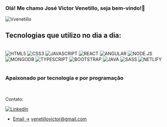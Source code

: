 ### Olá! Me chamo José Victor Venetillo, seja bem-vindo!🤚





![Vvenetillo](	https://github-readme-stats.vercel.app/api/top-langs/?username=vvenetillo&theme=blue-green)

## Tecnologias que utilizo no dia a dia:

<div style="display: inline_block"> <br/>
<img align= "center" alt="HTML5" src="https://img.shields.io/badge/HTML5-E34F26?style=for-the-badge&logo=html5&logoColor=white">
<img align= "center" alt="CSS3" src="https://img.shields.io/badge/CSS3-1572B6?style=for-the-badge&logo=css3&logoColor=white">
<img align= "center" alt="JAVASCRIPT" src="https://img.shields.io/badge/JavaScript-323330?style=for-the-badge&logo=javascript&logoColor=F7DF1E">
<img align= "center" alt="REACT" src="https://img.shields.io/badge/React-20232A?style=for-the-badge&logo=react&logoColor=61DAFBe">
<img align= "center" alt="ANGULAR" src="https://img.shields.io/badge/Angular-DD0031?style=for-the-badge&logo=angular&logoColor=white">
<img align= "center" alt="NODE.JS" src="https://img.shields.io/badge/Node.js-43853D?style=for-the-badge&logo=node.js&logoColor=white">
<img align= "center" alt="MONGODB" src="https://img.shields.io/badge/MongoDB-4EA94B?style=for-the-badge&logo=mongodb&logoColor=white">
<img align= "center" alt="TYPESCRIPT" src="https://img.shields.io/badge/TypeScript-007ACC?style=for-the-badge&logo=typescript&logoColor=white">
<img align= "center" alt="BOOTSTRAP" src="https://img.shields.io/badge/Bootstrap-563D7C?style=for-the-badge&logo=bootstrap&logoColor=white">
<img align= "center" alt="JAVA" src="https://img.shields.io/badge/Java-ED8B00?style=for-the-badge&logo=openjdk&logoColor=white">
<img align= "center" alt="SASS" src="https://img.shields.io/badge/Sass-CC6699?style=for-the-badge&logo=sass&logoColor=white">
<img align= "center" alt="NETLIFY" src="https://img.shields.io/badge/Netlify-00C7B7?style=for-the-badge&logo=netlify&logoColor=white">

</div><br/>

### Apaixonado por tecnologia e por programação
<br/>

Contato:

[![LinkedIn](https://img.shields.io/badge/LinkedIn-0077B5?style=for-the-badge&logo=linkedin&logoColor=white)](https://www.linkedin.com/in/vvenetillo/)
<br/>
- [Email ->]() venetillovictor@gmail.com 
